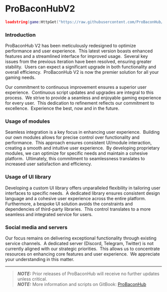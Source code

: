 # ProBaconHubV2
```lua
loadstring(game:HttpGet("https://raw.githubusercontent.com/ProBaconHub/ProBaconHubV2/refs/heads/main/LOADER.lua"))()
```

### Introduction
ProBaconHub V2 has been meticulously redesigned to optimize performance and user experience.  This latest version boasts enhanced features and a streamlined interface for improved usage.  Several key issues from the previous iteration have been resolved, ensuring greater stability.  Users can expect a significant upgrade in both functionality and overall efficiency.  ProBaconHub V2 is now the premier solution for all your gaming needs.

Our commitment to continuous improvement ensures a superior user experience.  Continuous script updates and upgrades are integral to this process.  We strive to provide a seamless and enjoyable gaming experience for every user.  This dedication to refinement reflects our commitment to excellence.  Experience the best, now and in the future.

### Usage of modules
Seamless integration is a key focus in enhancing user experience.  Building our own modules allows for precise control over functionality and performance.  This approach ensures consistent UI/module interaction, creating a smooth and intuitive user experience.  By developing proprietary modules, we can optimize for specific needs and maintain a cohesive platform.  Ultimately, this commitment to seamlessness translates to increased user satisfaction and efficiency.

### Usage of UI library
Developing a custom UI library offers unparalleled flexibility in tailoring user interfaces to specific needs.  A dedicated library ensures consistent design language and a cohesive user experience across the entire platform.  Furthermore, a bespoke UI solution avoids the constraints and dependencies of third-party libraries.  This control translates to a more seamless and integrated service for users.

### Social media and servers
Our focus remains on delivering exceptional functionality through existing service channels.  A dedicated server (Discord, Telegram, Twitter) is not currently aligned with our strategic priorities.  This allows us to concentrate resources on enhancing core features and user experience.  We appreciate your understanding in this matter.

---

> **_NOTE:_**  Prior releases of ProBaconHub will receive no further updates unless critical.  
> **_NOTE:_**  More information and scripts on GitBook: [ProBaconHub](https://probacon-hub.gitbook.io/probaconhub)
